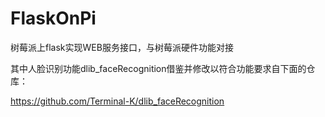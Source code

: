 # FlaskOnPi
树莓派上flask实现WEB服务接口，与树莓派硬件功能对接

其中人脸识别功能dlib_faceRecognition借鉴并修改以符合功能要求自下面的仓库：

https://github.com/Terminal-K/dlib_faceRecognition